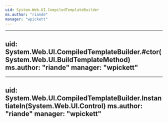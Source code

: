 ```yaml
---
uid: System.Web.UI.CompiledTemplateBuilder
ms.author: "riande"
manager: "wpickett"
---
```


---
uid: System.Web.UI.CompiledTemplateBuilder.#ctor(System.Web.UI.BuildTemplateMethod)
ms.author: "riande"
manager: "wpickett"
---

---
uid: System.Web.UI.CompiledTemplateBuilder.InstantiateIn(System.Web.UI.Control)
ms.author: "riande"
manager: "wpickett"
---
